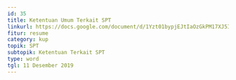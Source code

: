 ```yaml
---
id: 35
title: Ketentuan Umum Terkait SPT
linkurl: https://docs.google.com/document/d/1Yzt01bypjEJtIaOzGkPM17XJ5IUBffvz3nnt82JoSbU/edit?usp=drivesdk
fitur: resume
category: kup
topik: SPT
subtopik: Ketentuan Terkait SPT
type: word
tgl: 11 Desember 2019
---
```

